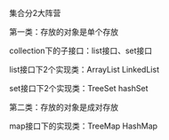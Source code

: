 
集合分2大阵营

第一类：存放的对象是单个存放

collection下的子接口：list接口、set接口

list接口下2个实现类：ArrayList  LinkedList

set接口下2个实现类：TreeSet hashSet


第二类：存放的对象是成对存放

map接口下的实现类：TreeMap  HashMap


